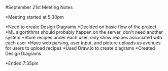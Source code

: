 #September 21st Meeting Notes

*Meeting started at 5:30pm

*Need to create Design Diagrams
*Decided on basic flow of the project
*ML algortithms should probably happen on the server, don't need another system
*Store recipes under each user, only show recipes associated with each user
*Have web parsing, user input, and picture uploads as avenues for users to upload recipes
*Used Draw.io to create diagrams
*Created Design Diagrams

*Ended 7:35pm
